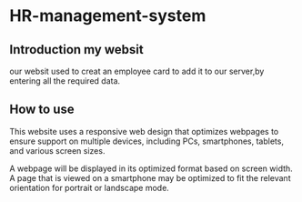 # HR-management-system

## Introduction my websit

our websit used to creat an employee card to add it to our server,by entering all the required data.

## How to use 

This website uses a responsive web design that optimizes webpages to ensure support on multiple devices, including PCs, smartphones, tablets, and various screen sizes.

A webpage will be displayed in its optimized format based on screen width. A page that is viewed on a smartphone may be optimized to fit the relevant orientation for portrait or landscape mode.

